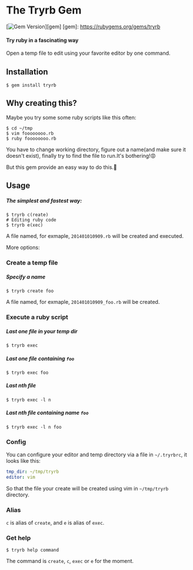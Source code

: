 # The Tryrb Gem

[![Gem Version](https://badge.fury.io/rb/tryrb.png)][gem]
[gem]: https://rubygems.org/gems/tryrb

#### Try ruby in a fascinating way

Open a temp file to edit using your favorite editor by one command.

## Installation

```
$ gem install tryrb
```

## Why creating this?

Maybe you try some some ruby scripts like this often:

```
$ cd ~/tmp
$ vim foooooooo.rb
$ ruby foooooooo.rb
```

You have to change working directory, figure out a name(and make sure it doesn't exist), finally try to find the file to run.It's bothering!😡

But this gem provide an easy way to do this.💛

## Usage

##### The simplest and fastest way:

```
$ tryrb c(reate)
# Editing ruby code
$ tryrb e(xec)
```
A file named, for exmaple, `201401010909.rb` will be created and executed.

More options:

### Create a temp file

##### Specify a name

```
$ tryrb create foo
```

A file named, for exmaple, `201401010909_foo.rb` will be created.

### Execute a ruby script

##### Last one file in your temp dir

```
$ tryrb exec
```

##### Last one file containing `foo`

```
$ tryrb exec foo
```

##### Last nth file

```
$ tryrb exec -l n
```

##### Last nth file containing name `foo`

```
$ tryrb exec -l n foo
```

### Config

You can configure your editor and temp directory via a file in `~/.tryrbrc`, it looks like this:

```yaml
tmp_dir: ~/tmp/tryrb
editor: vim
```

So that the file your create will be created using vim in `~/tmp/tryrb` directory.

### Alias

`c` is alias of `create`, and `e` is alias of `exec`.

### Get help

```
$ tryrb help command
```

The command is `create`, `c`, `exec` or `e` for the moment.
